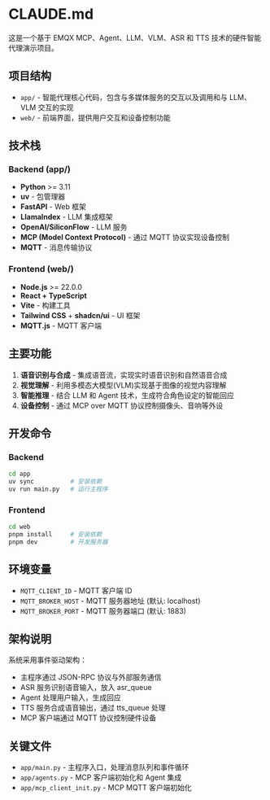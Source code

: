 # CLAUDE.md

这是一个基于 EMQX MCP、Agent、LLM、VLM、ASR 和 TTS 技术的硬件智能代理演示项目。

## 项目结构

- `app/` - 智能代理核心代码，包含与多媒体服务的交互以及调用和与 LLM、VLM 交互的实现
- `web/` - 前端界面，提供用户交互和设备控制功能

## 技术栈

### Backend (app/)

- **Python** >= 3.11
- **uv** - 包管理器
- **FastAPI** - Web 框架
- **LlamaIndex** - LLM 集成框架
- **OpenAI/SiliconFlow** - LLM 服务
- **MCP (Model Context Protocol)** - 通过 MQTT 协议实现设备控制
- **MQTT** - 消息传输协议

### Frontend (web/)

- **Node.js** >= 22.0.0
- **React + TypeScript**
- **Vite** - 构建工具
- **Tailwind CSS** + **shadcn/ui** - UI 框架
- **MQTT.js** - MQTT 客户端

## 主要功能

1. **语音识别与合成** - 集成语音流，实现实时语音识别和自然语音合成
2. **视觉理解** - 利用多模态大模型(VLM)实现基于图像的视觉内容理解
3. **智能推理** - 结合 LLM 和 Agent 技术，生成符合角色设定的智能回应
4. **设备控制** - 通过 MCP over MQTT 协议控制摄像头、音响等外设

## 开发命令

### Backend

```bash
cd app
uv sync          # 安装依赖
uv run main.py   # 运行主程序
```

### Frontend

```bash
cd web
pnpm install     # 安装依赖
pnpm dev         # 开发服务器
```

## 环境变量

- `MQTT_CLIENT_ID` - MQTT 客户端 ID
- `MQTT_BROKER_HOST` - MQTT 服务器地址 (默认: localhost)
- `MQTT_BROKER_PORT` - MQTT 服务器端口 (默认: 1883)

## 架构说明

系统采用事件驱动架构：

- 主程序通过 JSON-RPC 协议与外部服务通信
- ASR 服务识别语音输入，放入 asr_queue
- Agent 处理用户输入，生成回应
- TTS 服务合成语音输出，通过 tts_queue 处理
- MCP 客户端通过 MQTT 协议控制硬件设备

## 关键文件

- `app/main.py` - 主程序入口，处理消息队列和事件循环
- `app/agents.py` - MCP 客户端初始化和 Agent 集成
- `app/mcp_client_init.py` - MCP MQTT 客户端初始化
